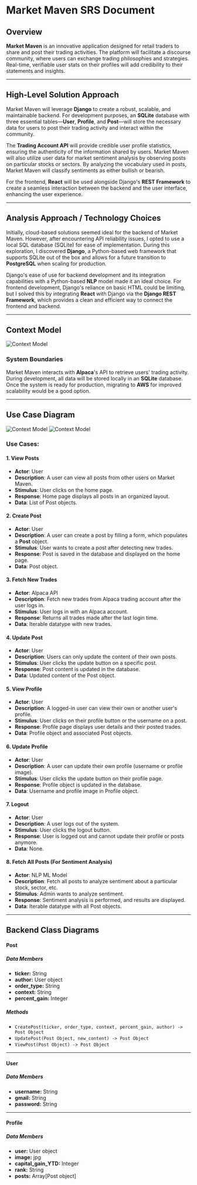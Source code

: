 # Market Maven SRS Document

## Overview

**Market Maven** is an innovative application designed for retail traders to share and post their trading activities. The platform will facilitate a discourse community, where users can exchange trading philosophies and strategies. Real-time, verifiable user stats on their profiles will add credibility to their statements and insights.

---

## High-Level Solution Approach

Market Maven will leverage **Django** to create a robust, scalable, and maintainable backend. For development purposes, an **SQLite** database with three essential tables—**User**, **Profile**, and **Post**—will store the necessary data for users to post their trading activity and interact within the community. 

The **Trading Account API** will provide credible user profile statistics, ensuring the authenticity of the information shared by users. Market Maven will also utilize user data for market sentiment analysis by observing posts on particular stocks or sectors. By analyzing the vocabulary used in posts, Market Maven will classify sentiments as either bullish or bearish.

For the frontend, **React** will be used alongside Django's **REST Framework** to create a seamless interaction between the backend and the user interface, enhancing the user experience.

---

## Analysis Approach / Technology Choices

Initially, cloud-based solutions seemed ideal for the backend of Market Maven. However, after encountering API reliability issues, I opted to use a local SQL database (SQLite) for ease of implementation. During this exploration, I discovered **Django**, a Python-based web framework that supports SQLite out of the box and allows for a future transition to **PostgreSQL** when scaling for production. 

Django's ease of use for backend development and its integration capabilities with a Python-based **NLP** model made it an ideal choice. For frontend development, Django's reliance on basic HTML could be limiting, but I solved this by integrating **React** with Django via the **Django REST Framework**, which provides a clean and efficient way to connect the frontend and backend.

---

## Context Model
![Context Model](contextmodel.jpg)


### System Boundaries

Market Maven interacts with **Alpaca**'s API to retrieve users' trading activity. During development, all data will be stored locally in an **SQLite** database. Once the system is ready for production, migrating to **AWS** for improved scalability would be a good option.

---

## Use Case Diagram

![Context Model](use_case_1.jpg)
![Context Model](use_case_2.jpg)

### Use Cases:

#### 1. **View Posts**
   - **Actor**: User
   - **Description**: A user can view all posts from other users on Market Maven.
   - **Stimulus**: User clicks on the home page.
   - **Response**: Home page displays all posts in an organized layout.
   - **Data**: List of Post objects.
   
#### 2. **Create Post**
   - **Actor**: User
   - **Description**: A user can create a post by filling a form, which populates a **Post** object.
   - **Stimulus**: User wants to create a post after detecting new trades.
   - **Response**: Post is saved in the database and displayed on the home page.
   - **Data**: Post object.
   
#### 3. **Fetch New Trades**
   - **Actor**: Alpaca API
   - **Description**: Fetch new trades from Alpaca trading account after the user logs in.
   - **Stimulus**: User logs in with an Alpaca account.
   - **Response**: Returns all trades made after the last login time.
   - **Data**: Iterable datatype with new trades.

#### 4. **Update Post**
   - **Actor**: User
   - **Description**: Users can only update the content of their own posts.
   - **Stimulus**: User clicks the update button on a specific post.
   - **Response**: Post content is updated in the database.
   - **Data**: Updated content of the Post object.

#### 5. **View Profile**
   - **Actor**: User
   - **Description**: A logged-in user can view their own or another user's profile.
   - **Stimulus**: User clicks on their profile button or the username on a post.
   - **Response**: Profile page displays user details and their posted trades.
   - **Data**: Profile object and associated Post objects.

#### 6. **Update Profile**
   - **Actor**: User
   - **Description**: A user can update their own profile (username or profile image).
   - **Stimulus**: User clicks the update button on their profile page.
   - **Response**: Profile object is updated in the database.
   - **Data**: Username and profile image in Profile object.

#### 7. **Logout**
   - **Actor**: User
   - **Description**: A user logs out of the system.
   - **Stimulus**: User clicks the logout button.
   - **Response**: User is logged out and cannot update their profile or posts anymore.
   - **Data**: None.

#### 8. **Fetch All Posts (For Sentiment Analysis)**
   - **Actor**: NLP ML Model
   - **Description**: Fetch all posts to analyze sentiment about a particular stock, sector, etc.
   - **Stimulus**: Admin wants to analyze sentiment.
   - **Response**: Sentiment analysis is performed, and results are displayed.
   - **Data**: Iterable datatype with all Post objects.

---

## Backend Class Diagrams

#### Post
##### Data Members
- **ticker:** String  
- **author:** User object  
- **order_type:** String  
- **context:** String  
- **percent_gain:** Integer  

##### Methods
- `CreatePost(ticker, order_type, context, percent_gain, author) -> Post Object`  
- `UpdatePost(Post Object, new_content) -> Post Object`  
- `ViewPost(Post Object) -> Post Object`  

---

#### User
##### Data Members
- **username:** String  
- **gmail:** String  
- **password:** String  

---

#### Profile
##### Data Members
- **user:** User object  
- **image:** jpg  
- **capital_gain_YTD:** Integer  
- **rank:** String  
- **posts:** Array[Post object]  


